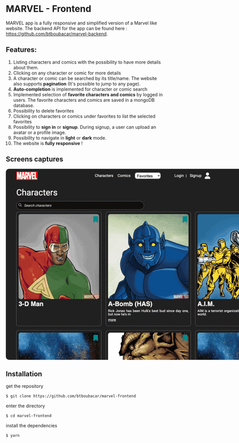 # MARVEL - Frontend

MARVEL app is a fully responsive and simplified version of a Marvel like website. The backend API for the app can be found here : https://github.com/btboubacar/marvel-backend.

## Features:

1. Listing characters and comics with the possibility to have more details about them.
2. Clicking on any character or comic for more details
3. A character or comic can be searched by its title/name. The website also supports **pagination** (It's possible to jump to any page).
4. **Auto-completion** is implemented for character or comic search
5. Implemented selection of **favorite characters and comics** by logged in users. The favorite characters and comics are saved in a mongoDB database.
6. Possibility to delete favorites
7. Clicking on characters or comics under favorites to list the selected favorites
8. Possibility to **sign in** or **signup**. During signup, a user can upload an avatar or a profile image.
9. Possibility to navigate in **light** or **dark** mode.
10. The website is **fully responsive** !

## Screens captures

<div>
<img src="./src/assets/img/marvel_pages.gif" alt="page capture" style="max-width: 100vw; height: 600px; border-radius: 10px">
</div>

## Installation

get the repository

```bash
$ git clone https://github.com/btboubacar/marvel-frontend
```

enter the directory

```bash
$ cd marvel-frontend
```

install the dependencies

```bash
$ yarn
```
